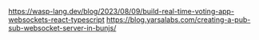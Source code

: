 https://wasp-lang.dev/blog/2023/08/09/build-real-time-voting-app-websockets-react-typescript
https://blog.yarsalabs.com/creating-a-pub-sub-websocket-server-in-bunjs/
